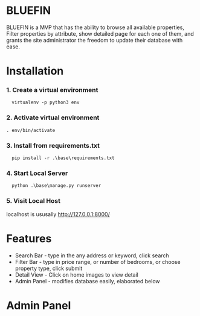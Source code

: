 # BLUEFIN

BLUEFIN is a MVP that has the ability to browse all available properties, Filter properties by attribute, show detailed page for each one of them, and grants the site administrator the freedom to update their database with ease.

# Installation
### 1. Create a virtual environment
```
  virtualenv -p python3 env
```

### 2. Activate virtual environment
```
. env/bin/activate
```

### 3. Install from requirements.txt
```
  pip install -r .\base\requirements.txt
```

### 4. Start Local Server
```
  python .\base\manage.py runserver
```

### 5. Visit Local Host
localhost is ususally http://127.0.0.1:8000/

# Features
* Search Bar - type in the any address or keyword, click search
* Filter Bar - type in price range, or number of bedrooms, or choose property type, click submit
* Detail View - Click on home images to view detail
* Admin Panel - modifies database easily, elaborated below

# Admin Panel
